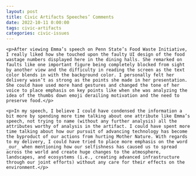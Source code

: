 ```yaml
---
layout: post
title: Civic Artifacts Speeches’ Comments
date: 2022-10-11 0:00:00
tags: civic-artifacts
categories: civic-issues
---
```


<div>

    <p>After viewing Emma’s speech on Penn State’s Food Waste Initiative, I really liked how she touched upon the faulty UI design of the food wastage numbers displayed here in the dining halls. She remarked on faults like one important figure being completely blocked from sight by another view and the difficulty in reading the screen as the text color blends in with the background color. I personally felt her delivery wasn’t as strong as the points she made in her presentation. She could have used more hand gestures and changed the tone of her voice to place emphasis on key points like when she was analyzing the idea of the thumbs down emoji derailing motivation and the need to preserve food.</p>

    <p>In my speech, I believe I could have condensed the information a bit more by spending more time talking about one attribute like Emma’s speech, not trying to name (without any further analysis) all the attributes worthy of analysis in the artifact. I could have spent more time talking about how our pursuit of advancing technology has become the byproduct of our actions from hurting Mother Nature. With regards to my delivery, I could have tried to place more emphasis on the word _our_ when mentioning how our selfishness has caused us to spread across the world and create huge changes to the atmosphere, landscapes, and ecosystems (i.e., creating advanced infrastructure through our joint efforts) without any care for their effects on the environment.</p>

</div>
